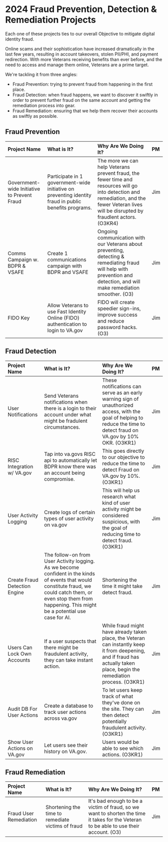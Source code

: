 # 2024 Fraud Prevention, Detection & Remediation Projects

Each one of these projects ties to our overall Objective to mitigate digital identity fraud.

Online scams and their sophistication have increased dramatically in the last few years, resulting in account takeovers, stolen PII/PHI, and payment redirection. With more Veterans receiving benefits than ever before, and the need to access and manage them online, Veterans are a prime target.

We're tackling it from three angles:
- Fraud Prevention: trying to prevent fraud from happening in the first place.
- Fraud Detection: when fraud happens, we want to discover it swiftly in order to prevent further fraud on the same account and getting the remediation process into gear.
- Fraud Remediation: ensuring that we help them recover their accounts as swiftly as possible.

## Fraud Prevention

| Project Name          | What is It?       | Why Are We Doing It? | PM |
| :------------- |:------------- | :----- | :----- |
| Government-wide Initiative to Prevent Fraud | Participate in 1 government-wide initiative on preventing identity fraud in public benefits programs. | The more we can help Veterans prevent fraud, the fewer time and resources will go into detection and remediation, and the fewer Veteran lives will be disrupted by fraudlent actors. (O3KR4) | Jim  |
| Comms Campaign w. BDPR & VSAFE | Create 1 communications campaign with BDPR and VSAFE | Ongoing communication with our Veterans about preventing, detecting & remediating fraud will help with prevention and detection, and will make remediation smoother.  (O3) | Jim  |
| FIDO Key |  Allow Veterans to use Fast Identity Online (FIDO) authentication to login to VA.gov | FIDO will create speedier sign-ins, improve success and reduce password hacks. (O3)| Jim |

## Fraud Detection

| Project Name          | What is It?       | Why Are We Doing It? | PM |
| :------------- |:------------- | :----- | :----- |
| User Notifications | Send Veterans notifications when there is a login to their account under what might be fradulent circumstances. | These notifications can serve as an early warning sign of unauthorized access, with the goal of helping to reduce the time to detect fraud on VA.gov by 10% OKR. (O3KR1)| Jim |
| RISC Integration w/ VA.gov | Tap into va.govs RISC api to automatically let BDPR know there was an account being compromise. | This goes directly to our objective to reduce the time to detect Fraud on VA.gov by 10%.  (O3KR1) | Jim |
| User Activity Logging | Create logs of certain types of user activity on va.gov  | This will help us research what kind of user activity might be considered suspicious, with the goal of reducing time to detect fraud.  (O3KR1) |  Jim |
| Create Fraud Detection Engine | The follow-on from User Activity logging. As we become confident in the kinds of events that would constitute fraud, we could catch them, or even stop them from happening. This might be a potential use case for AI. | Shortening the time it might take detect fraud. | Jim  |
| Users Can Lock Own Accounts | If a user suspects that there might be fraudulent activity, they can take instant action. | While fraud might have already taken place, the Veteran can instantly keep it from deepening, and if fraud has actually taken place, begin the remediation process. (O3KR1) | Jim  |
| Audit DB For User Actions | Create a database to track user actions across va.gov | To let users keep track of what they've done on the site. They can then detect potentially fraudulent activity.  (O3KR1) |  Jim |
| Show User Actions on VA.gov| Let users see their history on VA.gov. | Users would be able to see which actions.  (O3KR1)| Jim  |

## Fraud Remediation

| Project Name          | What is It?       | Why Are We Doing It? | PM |
| :------------- |:------------- | :----- | :----- |
| Fraud User Remediation | Shortening the time to remediate victims of fraud | It's bad enough to be a victim of fraud, so we want to shorten the time it takes for the Veteran to be able to use their account. (O3) | Jim |


